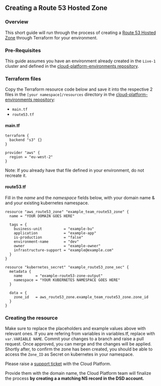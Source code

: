 ## Creating a Route 53 Hosted Zone

### Overview

This short guide will run through the process of creating a [Route 53 Hosted Zone][aws-hosted-zone] through Terraform for your environment.

### Pre-Requisites

This guide assumes you have an environment already created in the `Live-1` cluster and defined in the [cloud-platform-environments repository][env-repo].

### Terraform files

Copy the Terraform resource code below and save it into the respective 2 files in the `[your namespace]/resources` directory in the [cloud-platform-environments repository][env-repo]:

 * `main.tf`
 * `route53.tf`

#### main.tf
```
terraform {
  backend "s3" {}
}

provider "aws" {
  region = "eu-west-2"
}
```
Note: If you already have that file defined in your environment, do not recreate it.

#### route53.tf

Fill in the _name_ and the _namespace_ fields below, with your domain name & and your existing kubernetes namespace.

```
resource "aws_route53_zone" "example_team_route53_zone" {
  name = "YOUR DOMAIN GOES HERE"

  tags = {
    business-unit          = "example-bu"
    application            = "example-app"
    is-production          = "false"
    environment-name       = "dev"
    owner                  = "example-owner"
    infrastructure-support = "example@example.com"
  }
}

resource "kubernetes_secret" "example_route53_zone_sec" {
  metadata {
    name      = "example-route53-zone-output"
    namespace = "YOUR KUBERNETES NAMESPACE GOES HERE"
  }

  data = {
    zone_id   = aws_route53_zone.example_team_route53_zone.zone_id
  }
}

```

### Creating the resource

Make sure to replace the placeholders and example values above with relevant ones. If you are refering from variables in variables.tf, replace with `var.VARIABLE NAME`. Commit your changes to a branch and raise a pull request.
Once approved, you can merge and the changes will be applied.
Shortly after, to confirm the zone has been created, you should be able to access the `Zone_ID` as Secret on kubernetes in your namespace.

Please raise a [support ticket] with the Cloud Platform.

Provide them with the domain name, the Cloud Platform team will finalize the process **by creating a a matching NS record in the DSD account.**

[env-repo]: https://github.com/ministryofjustice/cloud-platform-environments
[aws-hosted-zone]: https://docs.aws.amazon.com/Route53/latest/DeveloperGuide/AboutHZWorkingWith.html
[support ticket]: http://goo.gl/msfGiS


